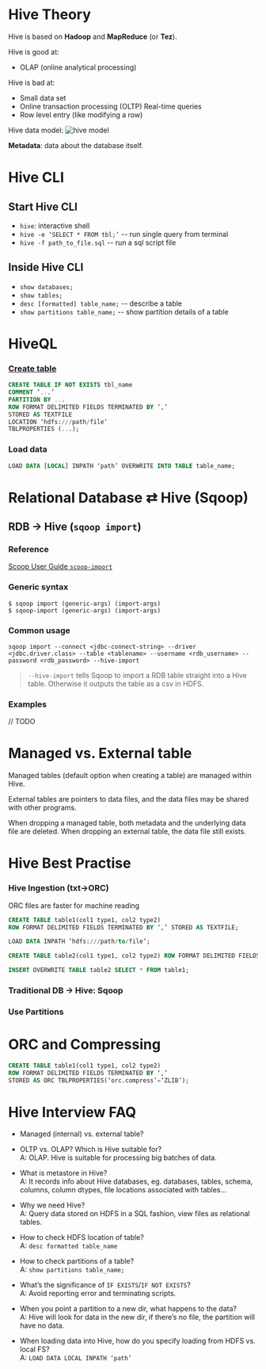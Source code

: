 # Hive Theory
Hive is based on **Hadoop** and **MapReduce** (or **Tez**).

Hive is good at:  
- OLAP (online analytical processing)

Hive is bad at:  
- Small data set
- Online transaction processing (OLTP)
Real-time queries
- Row level entry (like modifying a row)

Hive data model:
![hive model](https://s3.amazonaws.com/files.dezyre.com/hadoop_page1.0/slides/hive/hive_intro/Hive_Introduction_Sllides-page-018-min.jpg)

**Metadata**: data about the database itself.

# Hive CLI

## Start Hive CLI

- `hive`: interactive shell  
- `hive -e ‘SELECT * FROM tbl;’` -- run single query from terminal
- `hive -f path_to_file.sql` -- run a sql script file

## Inside Hive CLI

- `show databases;`
- `show tables;`
- `desc [formatted] table_name;` -- describe a table
- `show partitions table_name;` -- show partition details of a table


# HiveQL
### [Create table](https://cwiki.apache.org/confluence/display/Hive/LanguageManual+DDL#LanguageManualDDL-CreateTable)
```sql
CREATE TABLE IF NOT EXISTS tbl_name
COMMENT ‘...’
PARTITION BY ...
ROW FORMAT DELIMITED FIELDS TERMINATED BY ‘,’
STORED AS TEXTFILE
LOCATION ‘hdfs:///path/file’
TBLPROPERTIES (...);
```

### Load data
```sql
LOAD DATA [LOCAL] INPATH ‘path’ OVERWRITE INTO TABLE table_name;
```

# Relational Database ⇄ Hive (Sqoop)

## RDB → Hive (`sqoop import`)

### Reference

[Scoop User Guide `scoop-import`](https://sqoop.apache.org/docs/1.4.0-incubating/SqoopUserGuide.html#id1762844)

### Generic syntax

```shell
$ sqoop import (generic-args) (import-args)
$ sqoop-import (generic-args) (import-args)
```

### Common usage

```shell
sqoop import --connect <jdbc-connect-string> --driver <jdbc.driver.class> --table <tablename> --username <rdb_username> --password <rdb_password> --hive-import
```

> `--hive-import` tells Sqoop to import a RDB table straight into a Hive table. Otherwise it outputs the table as a csv in HDFS.

### Examples

// TODO

# Managed vs. External table

Managed tables (default option when creating a table) are managed within Hive.

External tables are pointers to data files, and the data files may be shared with other programs.  

When dropping a managed table, both metadata and the underlying data file are deleted. When dropping an external table, the data file still exists.


# Hive Best Practise
### Hive Ingestion (txt→ORC)
ORC files are faster for machine reading
```sql
CREATE TABLE table1(col1 type1, col2 type2)
ROW FORMAT DELIMITED FIELDS TERMINATED BY ‘,’ STORED AS TEXTFILE;

LOAD DATA INPATH ‘hdfs:///path/to/file’;

CREATE TABLE table2(col1 type1, col2 type2) ROW FORMAT DELIMITED FIELDS TERMINATED BY ‘,’ STORED AS RCFILE;

INSERT OVERWRITE TABLE table2 SELECT * FROM table1;
```
### Traditional DB → Hive: Sqoop
### Use Partitions


# ORC and Compressing
```sql
CREATE TABLE table1(col1 type1, col2 type2)
ROW FORMAT DELIMITED FIELDS TERMINATED BY ‘,’ 
STORED AS ORC TBLPROPERTIES(‘orc.compress’=’ZLIB’);
```


# Hive Interview FAQ
- Managed (internal) vs. external table?

- OLTP vs. OLAP? Which is Hive suitable for?  
A: OLAP. Hive is suitable for processing big batches of data.

- What is metastore in Hive?  
A: It records info about Hive databases, eg. databases, tables, schema, columns, column dtypes, file locations associated with tables…

- Why we need Hive?  
A: Query data stored on HDFS in a SQL fashion, view files as relational tables.

- How to check HDFS location of table?  
A: `desc formatted table_name`

- How to check partitions of a table?  
A: `show partitions table_name;`

- What’s the significance of `IF EXISTS`/`IF NOT EXISTS`?  
A: Avoid reporting error and terminating scripts.

- When you point a partition to a new dir, what happens to the data?  
A: Hive will look for data in the new dir, if there’s no file, the partition will have no data.

- When loading data into Hive, how do you specify loading from HDFS vs. local FS?  
A: `LOAD DATA LOCAL INPATH ‘path’`